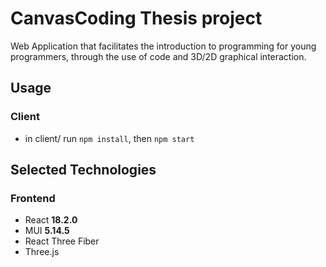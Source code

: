 # CanvasCoding Thesis project 

Web Application that facilitates the introduction to programming for young programmers, through the use of code and 3D/2D graphical interaction.

## Usage

### Client

- in client/ run `npm install`, then `npm start`

## Selected Technologies

### Frontend

- React **18.2.0**
- MUI **5.14.5**
- React Three Fiber
- Three.js 
